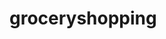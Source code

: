 # groceryshopping

<!-- Problem Statement
As the owner of the store, I need to understand 
- identify the fast moving products
- how do we place the products such that we are able to increase the overall sales

Approach:
To understand the fast moving products and applying the promotional rules for driving up sales, approach would be -
- find frequent associations between the items being bought
- recommend customers
- strategise product placements on the shelf
- apply promotions
The following algorithm can be applied to achieve the goal -
● Item-Item Recommendation
● Apriori

 Conclusions
- Whole Milk and Other Vegetables are the bestseller of this grocery store
- Whole Milk shows association with 7 items -
- yogurt, tropical fruit,other vegetables, root vegetables, domestic
egg, Butter, whipped/sour cream.
- Recommending customers to buy Popcorn when buying
any of the following
- 'condensed milk', 'coffee', 'whole milk', 'yogurt', 'other vegetables',
'pip fruit', 'cream cheese', 'semi-finished bread','citrus fruit','tropical fruit'
 
  Sales Strategy
Following strategies could be adopted to increase its sales considering the association we have seen between Whole Milk and its partners.
- Promotional offers/discounts can be applied by promoting a less sold product along with whole milk.
- Shelf strategy by placing vegetables and dairy items near to the ordering counter can be a good strategy to attract customers in buying all of these products and thereby increasing sales.
- Recommending
- Whole-milk customers to buy whipped cream, popcorns
- Whipped cream customers to buy other vegetables or domestic eggs
 
 -->